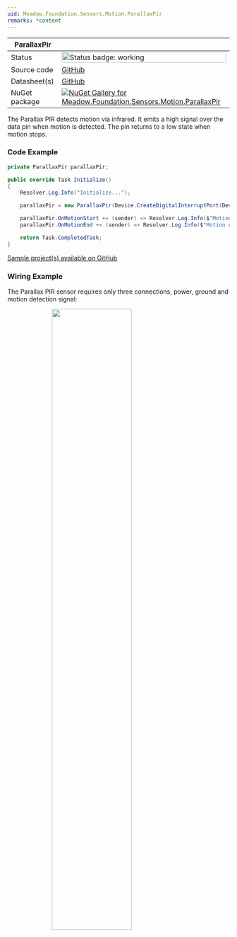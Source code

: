 ```yaml
---
uid: Meadow.Foundation.Sensors.Motion.ParallaxPir
remarks: *content
---
```


| ParallaxPir | |
|--------|--------|
| Status | <img src="https://img.shields.io/badge/Working-brightgreen" style="width: auto; height: -webkit-fill-available;" alt="Status badge: working" /> |
| Source code | [GitHub](https://github.com/WildernessLabs/Meadow.Foundation/tree/main/Source/Meadow.Foundation.Peripherals/Sensors.Motion.ParallaxPir) |
| Datasheet(s) | [GitHub](https://github.com/WildernessLabs/Meadow.Foundation/tree/main/Source/Meadow.Foundation.Peripherals/Sensors.Motion.ParallaxPir/Datasheet) |
| NuGet package | <a href="https://www.nuget.org/packages/Meadow.Foundation.Sensors.Motion.ParallaxPir/" target="_blank"><img src="https://img.shields.io/nuget/v/Meadow.Foundation.Sensors.Motion.ParallaxPir.svg?label=Meadow.Foundation.Sensors.Motion.ParallaxPir" alt="NuGet Gallery for Meadow.Foundation.Sensors.Motion.ParallaxPir" /></a> |

The Parallax PIR detects motion via infrared. It emits a high signal over the data pin when motion is detected. The pin returns to a low state when motion stops.

### Code Example

```csharp
private ParallaxPir parallaxPir;

public override Task Initialize()
{
    Resolver.Log.Info("Initialize...");

    parallaxPir = new ParallaxPir(Device.CreateDigitalInterruptPort(Device.Pins.D05, InterruptMode.EdgeBoth, ResistorMode.Disabled));

    parallaxPir.OnMotionStart += (sender) => Resolver.Log.Info($"Motion start  {DateTime.Now}");
    parallaxPir.OnMotionEnd += (sender) => Resolver.Log.Info($"Motion end  {DateTime.Now}");

    return Task.CompletedTask;
}

```

[Sample project(s) available on GitHub](https://github.com/WildernessLabs/Meadow.Foundation/tree/main/Source/Meadow.Foundation.Peripherals/Sensors.Motion.ParallaxPir/Samples/ParallaxPir_Sample)

### Wiring Example

The Parallax PIR sensor requires only three connections, power, ground and motion detection signal:

<img src="../../API_Assets/Meadow.Foundation.Sensors.Motion.ParallaxPir/ParallaxPIR_Fritzing.svg" 
    style="width: 60%; display: block; margin-left: auto; margin-right: auto;" />
